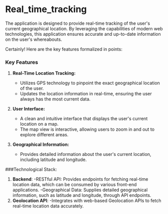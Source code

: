 # Real_time_tracking

The application is designed to provide real-time tracking of the user's current geographical location. By leveraging the capabilities of modern web technologies, this application ensures accurate and up-to-date information on the user's whereabouts.

Certainly! Here are the key features formalized in points:


### Key Features

1. **Real-Time Location Tracking:**
   - Utilizes GPS technology to pinpoint the exact geographical location of the user.
   - Updates the location information in real-time, ensuring the user always has the most current data.

2. **User Interface:**
   - A clean and intuitive interface that displays the user's current location on a map.
   - The map view is interactive, allowing users to zoom in and out to explore different areas.

3. **Geographical Information:**
   - Provides detailed information about the user's current location, including latitude and longitude.


###Technological Stack:

1. **Backend**: 
    -RESTful API: Provides endpoints for fetching real-time location data, which can be consumed by various front-end applications.
    -Geographical Data: Supplies detailed geographical information, such as latitude and longitude, through API endpoints.
3. **Geolocation API**: 
    -Integrates with web-based Geolocation APIs to fetch real-time location data accurately.

